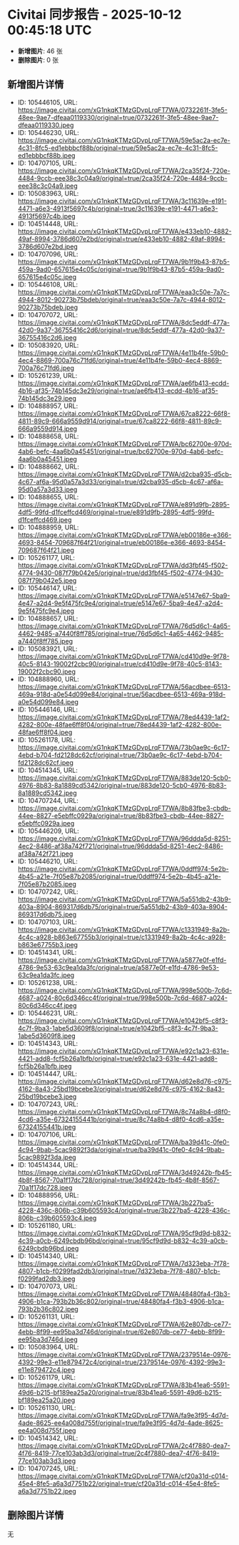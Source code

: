 # Civitai 同步报告 - 2025-10-12 00:45:18 UTC

- **新增图片**: 46 张
- **删除图片**: 0 张

## 新增图片详情
- ID: 105446105, URL: https://image.civitai.com/xG1nkqKTMzGDvpLrqFT7WA/0732261f-3fe5-48ee-9ae7-dfeaa0119330/original=true/0732261f-3fe5-48ee-9ae7-dfeaa0119330.jpeg
- ID: 105446230, URL: https://image.civitai.com/xG1nkqKTMzGDvpLrqFT7WA/59e5ac2a-ec7e-4c31-8fc5-ed1ebbbcf88b/original=true/59e5ac2a-ec7e-4c31-8fc5-ed1ebbbcf88b.jpeg
- ID: 104707105, URL: https://image.civitai.com/xG1nkqKTMzGDvpLrqFT7WA/2ca35f24-720e-4484-9ccb-eee38c3c04a9/original=true/2ca35f24-720e-4484-9ccb-eee38c3c04a9.jpeg
- ID: 105083963, URL: https://image.civitai.com/xG1nkqKTMzGDvpLrqFT7WA/3c11639e-e191-4471-a6e3-4913f5697c4b/original=true/3c11639e-e191-4471-a6e3-4913f5697c4b.jpeg
- ID: 104514448, URL: https://image.civitai.com/xG1nkqKTMzGDvpLrqFT7WA/e433eb10-4882-49af-8994-3786d607e2bd/original=true/e433eb10-4882-49af-8994-3786d607e2bd.jpeg
- ID: 104707096, URL: https://image.civitai.com/xG1nkqKTMzGDvpLrqFT7WA/9b1f9b43-87b5-459a-9ad0-657615e4c05c/original=true/9b1f9b43-87b5-459a-9ad0-657615e4c05c.jpeg
- ID: 105446108, URL: https://image.civitai.com/xG1nkqKTMzGDvpLrqFT7WA/eaa3c50e-7a7c-4944-8012-90273b75bdeb/original=true/eaa3c50e-7a7c-4944-8012-90273b75bdeb.jpeg
- ID: 104707072, URL: https://image.civitai.com/xG1nkqKTMzGDvpLrqFT7WA/8dc5eddf-477a-42d0-9a37-36755416c2d6/original=true/8dc5eddf-477a-42d0-9a37-36755416c2d6.jpeg
- ID: 105083920, URL: https://image.civitai.com/xG1nkqKTMzGDvpLrqFT7WA/4e11b4fe-59b0-4ec4-8869-700a76c71fd6/original=true/4e11b4fe-59b0-4ec4-8869-700a76c71fd6.jpeg
- ID: 105261239, URL: https://image.civitai.com/xG1nkqKTMzGDvpLrqFT7WA/ae6fb413-ecdd-4b16-af35-74b145dc3e29/original=true/ae6fb413-ecdd-4b16-af35-74b145dc3e29.jpeg
- ID: 104888957, URL: https://image.civitai.com/xG1nkqKTMzGDvpLrqFT7WA/67ca8222-66f8-4811-89c9-666a9559d914/original=true/67ca8222-66f8-4811-89c9-666a9559d914.jpeg
- ID: 104888658, URL: https://image.civitai.com/xG1nkqKTMzGDvpLrqFT7WA/bc62700e-970d-4ab6-befc-4aa6b0a45451/original=true/bc62700e-970d-4ab6-befc-4aa6b0a45451.jpeg
- ID: 104888662, URL: https://image.civitai.com/xG1nkqKTMzGDvpLrqFT7WA/d2cba935-d5cb-4c67-af6a-95d0a57a3d33/original=true/d2cba935-d5cb-4c67-af6a-95d0a57a3d33.jpeg
- ID: 104888655, URL: https://image.civitai.com/xG1nkqKTMzGDvpLrqFT7WA/e891d9fb-2895-4df5-99fd-d1fceffcd469/original=true/e891d9fb-2895-4df5-99fd-d1fceffcd469.jpeg
- ID: 104888959, URL: https://image.civitai.com/xG1nkqKTMzGDvpLrqFT7WA/eb00186e-e366-4693-8454-709687f64f21/original=true/eb00186e-e366-4693-8454-709687f64f21.jpeg
- ID: 105261177, URL: https://image.civitai.com/xG1nkqKTMzGDvpLrqFT7WA/dd3fbf45-f502-4774-9430-087f79b042e5/original=true/dd3fbf45-f502-4774-9430-087f79b042e5.jpeg
- ID: 105446147, URL: https://image.civitai.com/xG1nkqKTMzGDvpLrqFT7WA/e5147e67-5ba9-4e47-a2d4-9e5f475fc9e4/original=true/e5147e67-5ba9-4e47-a2d4-9e5f475fc9e4.jpeg
- ID: 104888657, URL: https://image.civitai.com/xG1nkqKTMzGDvpLrqFT7WA/76d5d6c1-4a65-4462-9485-a7440f8ff785/original=true/76d5d6c1-4a65-4462-9485-a7440f8ff785.jpeg
- ID: 105083921, URL: https://image.civitai.com/xG1nkqKTMzGDvpLrqFT7WA/cd410d9e-9f78-40c5-8143-19002f2cbc90/original=true/cd410d9e-9f78-40c5-8143-19002f2cbc90.jpeg
- ID: 104888960, URL: https://image.civitai.com/xG1nkqKTMzGDvpLrqFT7WA/56acdbee-6513-469a-918d-a0e54d099e84/original=true/56acdbee-6513-469a-918d-a0e54d099e84.jpeg
- ID: 105446146, URL: https://image.civitai.com/xG1nkqKTMzGDvpLrqFT7WA/78ed4439-1af2-4282-800e-48fae6ff8f04/original=true/78ed4439-1af2-4282-800e-48fae6ff8f04.jpeg
- ID: 105261178, URL: https://image.civitai.com/xG1nkqKTMzGDvpLrqFT7WA/73b0ae9c-6c17-4ebd-b704-fd2128dc62cf/original=true/73b0ae9c-6c17-4ebd-b704-fd2128dc62cf.jpeg
- ID: 104514345, URL: https://image.civitai.com/xG1nkqKTMzGDvpLrqFT7WA/883de120-5cb0-4976-8b83-8a1889cd5342/original=true/883de120-5cb0-4976-8b83-8a1889cd5342.jpeg
- ID: 104707244, URL: https://image.civitai.com/xG1nkqKTMzGDvpLrqFT7WA/8b83fbe3-cbdb-44ee-8827-e5ebffc0929a/original=true/8b83fbe3-cbdb-44ee-8827-e5ebffc0929a.jpeg
- ID: 105446209, URL: https://image.civitai.com/xG1nkqKTMzGDvpLrqFT7WA/96ddda5d-8251-4ec2-8486-af38a742f721/original=true/96ddda5d-8251-4ec2-8486-af38a742f721.jpeg
- ID: 105446210, URL: https://image.civitai.com/xG1nkqKTMzGDvpLrqFT7WA/0ddff974-5e2b-4b45-a21e-7f05e87b2085/original=true/0ddff974-5e2b-4b45-a21e-7f05e87b2085.jpeg
- ID: 104707242, URL: https://image.civitai.com/xG1nkqKTMzGDvpLrqFT7WA/5a551db2-43b9-403a-8904-869317d6db75/original=true/5a551db2-43b9-403a-8904-869317d6db75.jpeg
- ID: 104707103, URL: https://image.civitai.com/xG1nkqKTMzGDvpLrqFT7WA/c1331949-8a2b-4c4c-a928-b863e67755b3/original=true/c1331949-8a2b-4c4c-a928-b863e67755b3.jpeg
- ID: 104514341, URL: https://image.civitai.com/xG1nkqKTMzGDvpLrqFT7WA/a5877e0f-e1fd-4786-9e53-63c9ea1da3fc/original=true/a5877e0f-e1fd-4786-9e53-63c9ea1da3fc.jpeg
- ID: 105261238, URL: https://image.civitai.com/xG1nkqKTMzGDvpLrqFT7WA/998e500b-7c6d-4687-a024-80c6d346cc4f/original=true/998e500b-7c6d-4687-a024-80c6d346cc4f.jpeg
- ID: 105446231, URL: https://image.civitai.com/xG1nkqKTMzGDvpLrqFT7WA/e1042bf5-c8f3-4c7f-9ba3-1abe5d3609f8/original=true/e1042bf5-c8f3-4c7f-9ba3-1abe5d3609f8.jpeg
- ID: 104514343, URL: https://image.civitai.com/xG1nkqKTMzGDvpLrqFT7WA/e92c1a23-631e-4421-add8-fcf5b26a1bfb/original=true/e92c1a23-631e-4421-add8-fcf5b26a1bfb.jpeg
- ID: 104514447, URL: https://image.civitai.com/xG1nkqKTMzGDvpLrqFT7WA/d62e8d76-c975-4162-8a43-25bd19bcebe3/original=true/d62e8d76-c975-4162-8a43-25bd19bcebe3.jpeg
- ID: 104707243, URL: https://image.civitai.com/xG1nkqKTMzGDvpLrqFT7WA/8c74a8b4-d8f0-4cd6-a35e-67324155441b/original=true/8c74a8b4-d8f0-4cd6-a35e-67324155441b.jpeg
- ID: 104707106, URL: https://image.civitai.com/xG1nkqKTMzGDvpLrqFT7WA/ba39d41c-0fe0-4c94-9bab-5cac9892f3da/original=true/ba39d41c-0fe0-4c94-9bab-5cac9892f3da.jpeg
- ID: 104514344, URL: https://image.civitai.com/xG1nkqKTMzGDvpLrqFT7WA/3d49242b-fb45-4b8f-8567-70a1f17dc728/original=true/3d49242b-fb45-4b8f-8567-70a1f17dc728.jpeg
- ID: 104888956, URL: https://image.civitai.com/xG1nkqKTMzGDvpLrqFT7WA/3b227ba5-4228-436c-806b-c39b605593c4/original=true/3b227ba5-4228-436c-806b-c39b605593c4.jpeg
- ID: 105261180, URL: https://image.civitai.com/xG1nkqKTMzGDvpLrqFT7WA/95cf9d9d-b832-4c39-a0cb-6249cbdb96bd/original=true/95cf9d9d-b832-4c39-a0cb-6249cbdb96bd.jpeg
- ID: 104514340, URL: https://image.civitai.com/xG1nkqKTMzGDvpLrqFT7WA/7d323eba-7f78-4807-b1cb-f0299fad2db3/original=true/7d323eba-7f78-4807-b1cb-f0299fad2db3.jpeg
- ID: 104707073, URL: https://image.civitai.com/xG1nkqKTMzGDvpLrqFT7WA/48480fa4-f3b3-4906-b1ca-793b2b36c802/original=true/48480fa4-f3b3-4906-b1ca-793b2b36c802.jpeg
- ID: 105261131, URL: https://image.civitai.com/xG1nkqKTMzGDvpLrqFT7WA/62e807db-ce77-4ebb-8f99-ee95ba3d746d/original=true/62e807db-ce77-4ebb-8f99-ee95ba3d746d.jpeg
- ID: 105083964, URL: https://image.civitai.com/xG1nkqKTMzGDvpLrqFT7WA/2379514e-0976-4392-99e3-e11e879472c4/original=true/2379514e-0976-4392-99e3-e11e879472c4.jpeg
- ID: 105261179, URL: https://image.civitai.com/xG1nkqKTMzGDvpLrqFT7WA/83b41ea6-5591-49d6-b215-bf189ea25a20/original=true/83b41ea6-5591-49d6-b215-bf189ea25a20.jpeg
- ID: 105261130, URL: https://image.civitai.com/xG1nkqKTMzGDvpLrqFT7WA/fa9e3f95-4d7d-4ade-8625-ee4a008d755f/original=true/fa9e3f95-4d7d-4ade-8625-ee4a008d755f.jpeg
- ID: 104514342, URL: https://image.civitai.com/xG1nkqKTMzGDvpLrqFT7WA/2c4f7880-dea7-4f76-8419-77ce103ab3d3/original=true/2c4f7880-dea7-4f76-8419-77ce103ab3d3.jpeg
- ID: 104707245, URL: https://image.civitai.com/xG1nkqKTMzGDvpLrqFT7WA/cf20a31d-c014-45e4-8fe5-a6a3d7751b22/original=true/cf20a31d-c014-45e4-8fe5-a6a3d7751b22.jpeg

## 删除图片详情
无
